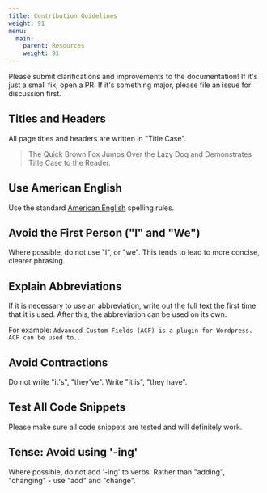 ```yaml
---
title: Contribution Guidelines
weight: 91
menu:
  main:
    parent: Resources
    weight: 91
---
```


Please submit clarifications and improvements to the documentation! If it's just a small fix, open a PR. If it's something major, please file an issue for discussion first.

## Titles and Headers

All page titles and headers are written in "Title Case".

> The Quick Brown Fox Jumps Over the Lazy Dog and Demonstrates Title Case to the Reader.

## Use American English

Use the standard [American English](https://en.oxforddictionaries.com/spelling/british-and-spelling) spelling rules.

## Avoid the First Person ("I" and "We")

Where possible, do not use "I", or "we". This tends to lead to more concise, clearer phrasing.

## Explain Abbreviations

If it is necessary to use an abbreviation, write out the full text the first time that it is used. After this, the abbreviation can be used on its own.

For example: `Advanced Custom Fields (ACF) is a plugin for Wordpress. ACF can be used to...`

## Avoid Contractions

Do not write "it's", "they've". Write "it is", "they have".

## Test All Code Snippets

Please make sure all code snippets are tested and will definitely work.

## Tense: Avoid using '-ing'

Where possible, do not add '-ing' to verbs. Rather than "adding", "changing" - use "add" and "change".
